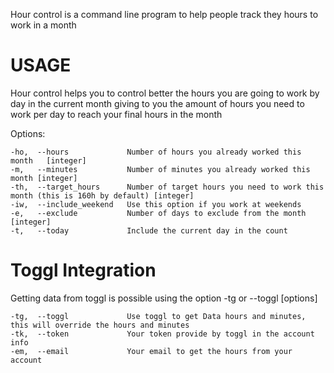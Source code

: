 Hour control is a command line program to help people track they hours to work in a month

# USAGE

Hour control helps you to control better the hours you are going to work by day in the current month
giving to you the amount of hours you need to work per day to reach your final hours in the month

Options: <br />
```
-ho,  --hours             Number of hours you already worked this month   [integer]
-m,   --minutes           Number of minutes you already worked this month [integer]
-th,  --target_hours      Number of target hours you need to work this month (this is 160h by default) [integer]
-iw,  --include_weekend   Use this option if you work at weekends
-e,   --exclude           Number of days to exclude from the month [integer]
-t,   --today             Include the current day in the count
```
# Toggl Integration

Getting data from toggl is possible using the option -tg or --toggl [options] <br />
```
-tg,  --toggl             Use toggl to get Data hours and minutes, this will override the hours and minutes
-tk,  --token             Your token provide by toggl in the account info
-em,  --email             Your email to get the hours from your account
```            
